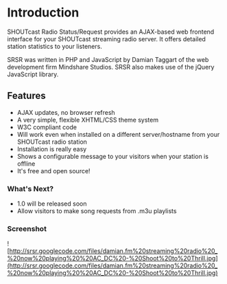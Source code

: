 # Introduction #
SHOUTcast Radio Status/Request provides an AJAX-based web frontend interface for your SHOUTcast streaming radio server. It offers detailed station statistics to your listeners.

SRSR was written in PHP and JavaScript by Damian Taggart of the web development firm Mindshare Studios. SRSR also makes use of the jQuery JavaScript library.

## Features ##
  * AJAX updates, no browser refresh
  * A very simple, flexible XHTML/CSS theme system
  * W3C compliant code
  * Will work even when installed on a different server/hostname from your SHOUTcast radio station
  * Installation is really easy
  * Shows a configurable message to your visitors when your station is offline
  * It's free and open source!

### What's Next? ###
  * 1.0 will be released soon
  * Allow visitors to make song requests from .m3u playlists

### Screenshot ###
![http://srsr.googlecode.com/files/damian.fm%20streaming%20radio%20_%20now%20playing%20%20AC_DC%20-%20Shoot%20to%20Thrill.jpg](http://srsr.googlecode.com/files/damian.fm%20streaming%20radio%20_%20now%20playing%20%20AC_DC%20-%20Shoot%20to%20Thrill.jpg)